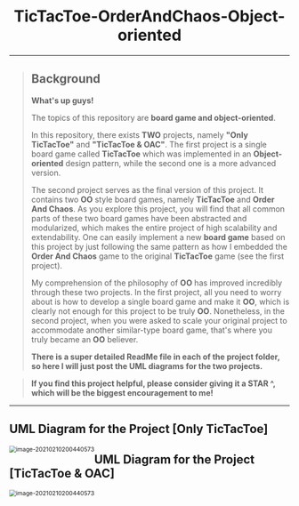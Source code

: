 <h1 align = "center">TicTacToe-OrderAndChaos-Object-oriented</h1>

---

> ## Background
>
> **What's up guys!**  
>
> The topics of this repository are **board game and object-oriented**.  
>
> In this repository, there exists **TWO** projects, namely **"Only TicTacToe"** and **"TicTacToe & OAC"**. The first project is a single board game called **TicTacToe** which was implemented in an **Object-oriented** design pattern, while the second one is a more advanced version.  
>
> The second project serves as the final version of this project. It contains two **OO** style board games, namely **TicTacToe** and **Order And Chaos**. As you explore this project, you will find that all common parts of these two board games have been abstracted and modularized, which makes the entire project of high scalability and extendability. One can easily implement a new **board game** based on this project by just following the same pattern as how I embedded the **Order And Chaos** game to the original **TicTacToe** game (see the first project). 
>
> My comprehension of the philosophy of **OO** has improved incredibly through these two projects. In the first project, all you need to worry about is how to develop a single board game and make it **OO**, which is clearly not enough for this project to be truly **OO**. Nonetheless, in the second project, when you were asked to scale your original project to accommodate another similar-type board game, that's where you truly became an **OO** believer. 
>
> **There is a super detailed ReadMe file in each of the project folder, so here I will just post the UML diagrams for the two projects.**

> **If you find this project helpful, please consider giving it a STAR ^, which will be the biggest encouragement to me!**

---



## UML Diagram for the Project [Only TicTacToe]

<img src="https://github.com/Superkakayong/Trivia/blob/master/Project_Images/TicTacToe-I-Object-oriented/UML.jpeg" alt="image-20210210200440573" style="zoom:75%; float: left" />

## UML Diagram for the Project [TicTacToe & OAC]

<img src="https://github.com/Superkakayong/Trivia/blob/master/Project_Images/TicTacToe-I-Object-oriented/TTT%20II%20-%20UML.jpeg" alt="image-20210210200440573" style="zoom:75%; float: left" />


